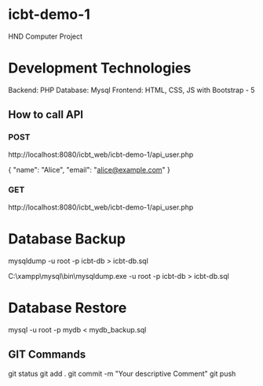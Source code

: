 # icbt-demo-1

HND Computer Project

# Development Technologies

Backend: PHP
Database: Mysql
Frontend: HTML, CSS, JS with Bootstrap - 5

## How to call API


### POST

http://localhost:8080/icbt_web/icbt-demo-1/api_user.php

{
  "name": "Alice",
  "email": "alice@example.com"
}

### GET

http://localhost:8080/icbt_web/icbt-demo-1/api_user.php

# Database Backup

mysqldump -u root -p icbt-db > icbt-db.sql

C:\xampp\mysql\bin\mysqldump.exe -u root -p icbt-db > icbt-db.sql

# Database Restore

mysql -u root -p mydb < mydb_backup.sql


## GIT Commands

git status
git add .
git commit -m "Your descriptive Comment"
git push


